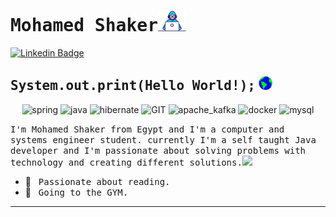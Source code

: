 # <samp>Mohamed Shaker</samp><img src="https://github.com/mohamedshaker9/mohamedshaker9/blob/main/assets/developer.gif" width="45px">

[![Linkedin Badge](https://img.shields.io/badge/LinkedIn-%230077B5.svg?&style=flat-square&logo=linkedin&logoColor=white&color=071A2C&link=https://www.linkedin.com/in/mshaker98//)](https://www.linkedin.com/in/mshaker98/)

## <samp>System.out.print(Hello World!);</samp> <img src="https://github.com/mohamedshaker9/mohamedshaker9/blob/main/assets/earth.gif" width="22px">
<p align="center">
<img src="https://www.vectorlogo.zone/logos/springio/springio-ar21.svg" alt="spring" width="90" height="55"/>
      <img src="https://www.vectorlogo.zone/logos/java/java-icon.svg" alt="java" width="90" height="55"/> 
      <img src="https://www.vectorlogo.zone/logos/hibernate/hibernate-ar21.svg" alt="hibernate" width="90" height="55"/>
      <img src="https://www.vectorlogo.zone/logos/git-scm/git-scm-icon.svg" alt="GIT" width="90" height="55"/> 
      <img src="https://www.vectorlogo.zone/logos/apache_kafka/apache_kafka-ar21.svg" alt="apache_kafka" width="90" height="65"/> 
      <img src="https://www.vectorlogo.zone/logos/docker/docker-official.svg" alt="docker" width="60" height="50"/>
      <img src="https://www.vectorlogo.zone/logos/mysql/mysql-horizontal.svg" alt="mysql" width="90" height="55"/>
</p>
<samp>I'm Mohamed Shaker from Egypt and I'm a computer and systems engineer student. currently I'm a self taught Java developer and I'm passionate about solving problems with technology and creating different solutions.</samp><img src="https://media.giphy.com/media/WUlplcMpOCEmTGBtBW/giphy.gif" width="24">

- 📖 &nbsp; <samp>Passionate about reading.</samp>
- 👟 &nbsp; <samp>Going to the GYM.</samp>
---
